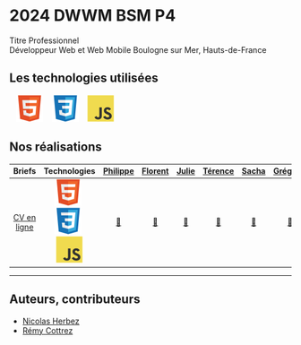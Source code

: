 # 2024 DWWM BSM P4

Titre Professionnel  
Développeur Web et Web Mobile
Boulogne sur Mer, Hauts-de-France

<!-- ## Qui sommes nous

<figure>
    <div align="center">
        <a href="#">
            <img src="#" alt="png" style="width: 300px !important;">
        </a>
    </div>
    <div align="center">
        <figcaption>
            <a href="#" align="center">Trombinoscope</a>
        </figcaption>
    </div>
</figure> -->

## Les technologies utilisées

&nbsp;&nbsp;
![img_html](./img/html.svg)
&nbsp;&nbsp;
![img_css](./img/css.svg)
&nbsp;&nbsp;
![img_javascript](./img/javascript.svg)

## Nos réalisations

| Briefs | Technologies | <a href="https://github.com/Pbourgeois62">Philippe</a> | <a href="https://github.com/Florent-Broutin">Florent</a> | <a href="https://github.com/Julie-Charles16">Julie</a> | <a href="https://github.com/Lembont">Térence</a> | <a href="https://github.com/sachadrmn">Sacha</a> | <a href="https://github.com/RetroGreg">Grégoire</a> | <a href="https://github.com/Perrine2023">Perrine</a> | <a href="https://github.com/max-devv">Maxence</a> | <a href="https://github.com/LamourMarine">Marine</a> | <a href="https://github.com/Aledorian">Alédorian</a> | <a href="https://github.com/Marylinelesaffre">Maryline</a> | <a href="https://github.com/bannik62">Yohann</a> | 
| :----: | :----: | :----: | :----: | :----: | :----: | :----: | :----: | :----: | :----: | :----: | :----: | :----: | :----: |
| [CV en ligne](https://github.com/2024-dwwm-bsm-p4/cv) | ![img_html](./img/html.svg)&nbsp;![img_css](./img/css.svg)&nbsp;![img_javascript](./img/javascript.svg) | <a href="https://github.com/2024-dwwm-bsm-p4/cv-pbo">🔗</a> | <a href="https://github.com/2024-dwwm-bsm-p4/cv-fbr">🔗</a> | <a href="https://github.com/2024-dwwm-bsm-p4/cv-jch">🔗</a> | <a href="https://github.com/2024-dwwm-bsm-p4/cv-tcr">🔗</a> | <a href="https://github.com/2024-dwwm-bsm-p4/cv-sdi">🔗</a> | <a href="https://github.com/2024-dwwm-bsm-p4/cv-gdu">🔗</a> | <a href="https://github.com/2024-dwwm-bsm-p4/cv-pee">🔗</a> | <a href="https://github.com/2024-dwwm-bsm-p4/cv-mhe">🔗</a> | <a href="https://github.com/2024-dwwm-bsm-p4/cv-mla">🔗</a> | <a href="https://github.com/2024-dwwm-bsm-p4/cv-ale">🔗</a> | <a href="https://github.com/2024-dwwm-bsm-p4/cv-mle">🔗</a> | <a href="https://github.com/2024-dwwm-bsm-p4/cv-yva">🔗</a> |

---
<!-- Projet fil rouge -->


<!-- ## Notre avancée

<figure>
    <div align="center">
        <a href="#">
            <img src="png" alt="png" style="width: 300px !important;">
        </a>
    </div>
    <div align="center">
        <figcaption>
            <a href="#" align="center">Arbre de compétences</a>
        </figcaption>
    </div>
</figure> -->

## Auteurs, contributeurs

* [Nicolas Herbez](https://github.com/nicolas-herbez)
* [Rémy Cottrez](https://github.com/RemyCTRZ)
